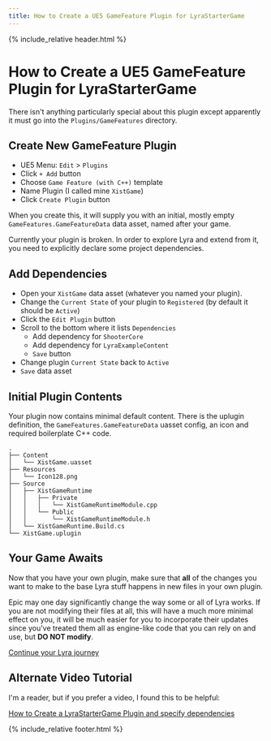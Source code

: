```yaml
---
title: How to Create a UE5 GameFeature Plugin for LyraStarterGame
---
```


{% include_relative header.html %}


# How to Create a UE5 GameFeature Plugin for LyraStarterGame

There isn't anything particularly special about this plugin except apparently it must go into the `Plugins/GameFeatures` directory.


## Create New GameFeature Plugin

- UE5 Menu: `Edit` > `Plugins`
- Click `+ Add` button
- Choose `Game Feature (with C++)` template
- Name Plugin (I called mine `XistGame`)
- Click `Create Plugin` button

When you create this, it will supply you with an initial, mostly empty `GameFeatures.GameFeatureData` data asset, named after your game.

Currently your plugin is broken.  In order to explore Lyra and extend from it, you need to explicitly declare some project dependencies.


## Add Dependencies

- Open your `XistGame` data asset (whatever you named your plugin).
- Change the `Current State` of your plugin to `Registered` (by default it should be `Active`)
- Click the `Edit Plugin` button
- Scroll to the bottom where it lists `Dependencies`
  - Add dependency for `ShooterCore`
  - Add dependency for `LyraExampleContent`
  - `Save` button
- Change plugin `Current State` back to `Active`
- `Save` data asset


## Initial Plugin Contents

Your plugin now contains minimal default content.  There is the uplugin definition, the `GameFeatures.GameFeatureData` uasset config, an icon and
required boilerplate C++ code.

```text
.
├── Content
│   └── XistGame.uasset
├── Resources
│   └── Icon128.png
├── Source
│   ├── XistGameRuntime
│   │   ├── Private
│   │   │   └── XistGameRuntimeModule.cpp
│   │   └── Public
│   │       └── XistGameRuntimeModule.h
│   └── XistGameRuntime.Build.cs
└── XistGame.uplugin
```


## Your Game Awaits

Now that you have your own plugin, make sure that **all** of the changes you want
to make to the base Lyra stuff happens in new files in your own plugin.

Epic may one day significantly change the way some or all of Lyra works.  If you
are not modifying their files at all, this will have a much more minimal effect on you, it will be much easier for you to incorporate their updates since you've
treated them all as engine-like code that you can rely on and use, but
**DO NOT modify**.

<a href="./">
    Continue your Lyra journey
</a>


## Alternate Video Tutorial

I'm a reader, but if you prefer a video, I found this to be helpful:

[How to Create a LyraStarterGame Plugin and specify dependencies](https://youtu.be/Y67z-k0DkLY?t=163)


{% include_relative footer.html %}
